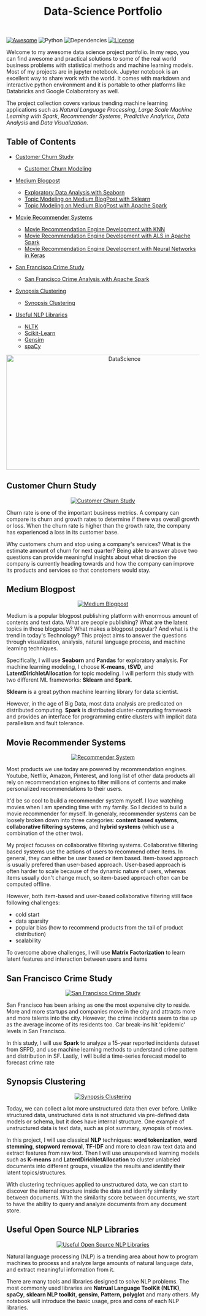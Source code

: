 <h1 align="center"> Data-Science Portfolio </h1> <br>

[![Awesome](https://cdn.rawgit.com/sindresorhus/awesome/d7305f38d29fed78fa85652e3a63e154dd8e8829/media/badge.svg)](https://github.com/Michael-Mersinias/Data-Science)
![Python](https://img.shields.io/badge/python-v3.6+-blue.svg)
![Dependencies](https://img.shields.io/badge/dependencies-up%20to%20date-brightgreen.svg)
[![License](https://img.shields.io/badge/license-MIT-blue.svg)](https://opensource.org/licenses/MIT)

Welcome to my awesome data science project portfolio. In my repo, you can find awesome and practical solutions to some of the real world business problems with statistical methods and machine learning models. Most of my projects are in jupyter notebook. Jupyter notebook is an excellent way to share work with the world. It comes with markdown and interactive python environment and it is portable to other platforms like Databricks and Google Colaboratory as well.

The project collection covers various trending machine learning applications such as *Natural Language Processing*, *Large Scale Machine Learning with Spark*, *Recommender Systems*, *Predictive Analytics*, *Data Analysis* and *Data Visualization*.

## Table of Contents

- [Customer Churn Study](https://github.com/Michael-Mersinias/Data-Science/tree/main/churn_study)
  - [Customer Churn Modeling](https://github.com/Michael-Mersinias/Data-Science/blob/main/churn_study/customer_churn_modeling.ipynb)

- [Medium Blogpost](https://github.com/Michael-Mersinias/Data-Science/tree/main/medium_blogpost)
  - [Exploratory Data Analysis with Seaborn](https://github.com/Michael-Mersinias/Data-Science/blob/main/medium_blogpost/medium_post_analysis_using_pandas.ipynb)
  - [Topic Modeling on Medium BlogPost with Sklearn](https://github.com/Michael-Mersinias/Data-Science/blob/main/medium_blogpost/topic_modeling_using_sklearn.ipynb)
  - [Topic Modeling on Medium BlogPost with Apache Spark](https://github.com/Michael-Mersinias/Data-Science/blob/main/medium_blogpost/topic_modeling_using_pyspark.ipynb)

- [Movie Recommender Systems](#movie-recommender-systems)
  - [Movie Recommendation Engine Development with KNN](https://github.com/Michael-Mersinias/Data-Science/tree/main/movie_recommender/#movie-recommendation-engine-development-with-knn)
  - [Movie Recommendation Engine Development with ALS in Apache Spark](https://github.com/Michael-Mersinias/Data-Science/blob/main/movie_recommender/#movie-recommendation-engine-development-with-als-in-apache-spark)
  - [Movie Recommendation Engine Development with Neural Networks in Keras](https://github.com/Michael-Mersinias/Data-Science/blob/main/movie_recommender/#movie-recommendation-engine-development-with-neural-networks-in-keras)

- [San Francisco Crime Study](https://github.com/Michael-Mersinias/Data-Science/tree/main/sf_crime_study)
  - [San Francisco Crime Analysis with Apache Spark](https://github.com/Michael-Mersinias/Data-Science/blob/main/sf_crime_study/crimes_analysis_using_spark.ipynb)

- [Synopsis Clustering](https://github.com/Michael-Mersinias/Data-Science/tree/main/synopsis_clustering)
  - [Synopsis Clustering](https://github.com/Michael-Mersinias/Data-Science/blob/main/synopsis_clustering/synopsis_clustering.ipynb)

- [Useful NLP Libraries](https://github.com/Michael-Mersinias/Data-Science/tree/main/useful_nlp)
  - [NLTK](https://github.com/Michael-Mersinias/Data-Science/blob/main/useful_nlp/nltk.ipynb)
  - [Scikit-Learn](https://github.com/Michael-Mersinias/Data-Science/blob/main/useful_nlp/sklearn.ipynb)
  - [Gensim](https://github.com/Michael-Mersinias/Data-Science/blob/main/useful_nlp/gensim.ipynb)
  - [spaCy](https://github.com/Michael-Mersinias/Data-Science/blob/main/useful_nlp/spacy.ipynb)


<p align="center">
  <a href="https://github.com/Michael-Mersinias/Data-Science">
    <img alt="DataScience" title="DataScience" src="https://cdn-images-1.medium.com/max/1600/1*u16a0WbJeckSdi6kGD3gVA.jpeg" width="600" height="300">
  </a>
</p>

## Customer Churn Study
<p align="center">
  <a href="https://github.com/Michael-Mersinias/Data-Science/tree/main/churn_study">
    <img alt="Customer Churn Study" title="Customer Churn Study" src="https://glideconsultingllc.com/wp-content/uploads/2017/02/customer-journey.png">
  </a>
</p>

Churn rate is one of the important business metrics. A company can compare its churn and growth rates to determine if there was overall growth or loss. When the churn rate is higher than the growth rate, the company has experienced a loss in its customer base.

Why customers churn and stop using a company's services? What is the estimate amount of churn for next quarter? Being able to answer above two questions can provide meaningful insights about what direction the company is currently heading towards and how the company can improve its products and services so that constomers would stay. 

## Medium Blogpost
<p align="center">
  <a href="https://github.com/Michael-Mersinias/Data-Science/tree/main/medium_blogpost">
    <img alt="Medium Blogpost" title="Medium Blogpost" src="http://yosinski.com/mlss12/media/slides/MLSS-2012-Blei-Probabilistic-Topic-Models_020.png">
  </a>
</p>

Medium is a popular blogpost publishing platform with enormous amount of contents and text data. What are people publishing? What are the latent topics in those blogposts? What makes a blogpost popular? And what is the trend in today's Technology? This project aims to answer the questions through visualization, analysis, natural language process, and machine learning techniques.

Specifically, I will use **Seaborn** and **Pandas** for exploratory analysis. For machine learning modeling, I choose **K-means**, **tSVD**, and **LatentDirichletAllocation** for topic modeling. I will perform this study with two different ML frameworks: **Sklearn** and **Spark**.

**Sklearn** is a great python machine learning library for data scientist.

However, in the age of Big Data, most data analysis are predicated on distributed computing. **Spark** is distributed cluster-computing framework and provides an interface for programming entire clusters with implicit data parallelism and fault tolerance.


## Movie Recommender Systems
<p align="center">
  <a href="https://github.com/Michael-Mersinias/Data-Science/tree/main/movie_recommender">
    <img alt="Recommender System" title="Recommender System" src="https://static1.squarespace.com/static/55ff6aece4b0ad2d251b3fee/t/59c42ffd8a02c798d1cc832d/1506029566112/netflix.jpg?format=750w">
  </a>
</p>

Most products we use today are powered by recommendation engines. Youtube, Netflix, Amazon, Pinterest, and long list of other data products all rely on recommendation engines to filter millions of contents and make personalized recommendations to their users.

It'd be so cool to build a recommender system myself. I love watching movies when I am spending time with my family. So I decided to build a movie recommender for myself. In generaly, recommender systems can be loosely broken down into three categories: **content based systems**, **collaborative filtering systems**, and **hybrid systems** (which use a combination of the other two).

My project focuses on collaborative filtering systems. Collaborative filtering based systems use the actions of users to recommend other items. In general, they can either be user based or item based. Item-based approach is usually prefered than user-based approach. User-based approach is often harder to scale because of the dynamic nature of users, whereas items usually don't change much, so item-based approach often can be computed offline.

However, both item-based and user-based collaborative filtering still face following challenges:
* cold start
* data sparsity
* popular bias (how to recommend products from the tail of product distribution)
* scalability

To overcome above challenges, I will use **Matrix Factorization** to learn latent features and interaction between users and items 


## San Francisco Crime Study
<p align="center">
  <a href="https://github.com/Michael-Mersinias/Data-Science/tree/main/sf_crime_study">
    <img alt="San Francisco Crime Study" title="San Francisco Crime Study" src="https://www.inside-guide-to-san-francisco-tourism.com/images/robberies-2019-all-sf.png">
  </a>
</p>

San Francisco has been arising as one the most expensive city to reside. More and more startups and companies move in the city and attracts more and more talents into the city. However, the crime incidents seem to rise up as the average income of its residents too. Car break-ins hit 'epidemic' levels in San Francisco. 

In this study, I will use **Spark** to analyze a 15-year reported incidents dataset from SFPD, and use machine learning methods to understand crime pattern and distribution in SF. Lastly, I will build a time-series forecast model to forecast crime rate


## Synopsis Clustering
<p align="center">
  <a href="https://github.com/Michael-Mersinias/Data-Science/tree/main/synopsis_clustering">
    <img alt="Synopsis Clustering" title="Synopsis Clustering" src="https://juliasilge.com/blog/2018/2018-01-25-sherlock-holmes-stm_files/figure-html/unnamed-chunk-6-1.png">
  </a>
</p>

Today, we can collect a lot more unstructured data then ever before. Unlike structured data, unstructured data is not structured via pre-defined data models or schema, but it does have internal structure. One example of unstructured data is text data, such as plot summary, synopsis of movies.  

In this project, I will use classical **NLP** techniques: **word tokenization**, **word stemming**, **stopword removal**, **TF-IDF** and more to clean raw text data and extract features from raw text. Then I will use unsupervised learning models such as **K-means** and **LatentDirichletAllocation** to cluster unlabeled documents into different groups, visualize the results and identify their latent topics/structures. 

With clustering techniques applied to unstructured data, we can start to discover the internal structure inside the data and identify similarity between documents. With the similarity score between documents, we start to have the ability to query and analyze documents from any document store.


## Useful Open Source NLP Libraries
<p align="center">
  <a href="https://github.com/Michael-Mersinias/Data-Science/tree/main/useful_nlp">
    <img alt="Useful Open Source NLP Libraries" title="Useful Open Source NLP Libraries" src="https://i.pinimg.com/originals/ef/c1/0f/efc10ffb5cee7a5c8d76b3a229ae5a86.png">
  </a>
</p>

Natural language processing (NLP) is a trending area about how to program machines to process and analyze large amounts of natural language data, and extract meaningful information from it.

There are many tools and libraries designed to solve NLP problems. The most commonly used libraries are **Natrual Language ToolKit (NLTK)**, **spaCy**, **sklearn NLP toolkit**, **gensim**, **Pattern**, **polyglot** and many others. My notebook will introduce the basic usage, pros and cons of each NLP libraries. 
